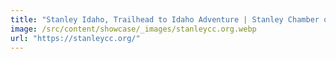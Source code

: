 ```yaml
---
title: "Stanley Idaho, Trailhead to Idaho Adventure | Stanley Chamber of Commerce"
image: /src/content/showcase/_images/stanleycc.org.webp
url: "https://stanleycc.org/"
---
```

